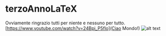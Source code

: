 # terzoAnnoLaTeX
Ovviamente ringrazio tutti per niente e nessuno per tutto. [https://www.youtube.com/watch?v=24Bpi_P5flo](Ciao Mondo!)
![alt text](https://i.ytimg.com/vi/lTRiuFIWV54/maxresdefault.jpg)
